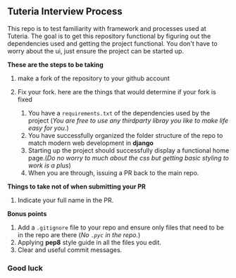 ## Tuteria Interview Process

This repo is to test familiarity with framework and processes used at Tuteria.
The goal is to get this repository functional by figuring out the dependencies used and 
getting the project functional. You don't have to worry about the ui, just ensure the project can be started up.

**These are the steps to be taking**

1. make a fork of the repository to your github account
2. Fix your fork. here are the things that would determine if your fork is fixed

    1. You have a `requirements.txt` of the dependencies used by the project (_You are free to use any thirdparty libray you like to make life easy for you._)
    2. You have successfully organized the folder structure of the repo to match modern web development in **django**
    3. Starting up the project should successfully display a functional home page.(_Do no worry to much about the css but getting basic styling to work is a plus_)
    4. When you are through, issuing a PR back to the main repo.

**Things to take not of when submitting your PR**
1. Indicate your full name in the PR.

**Bonus points**

1. Add a `.gitignore` file to your repo and ensure only files that need to be in the repo are there (_No `.pyc` in the repo._)
2. Applying **pep8** style guide in all the files you edit.
3. Clear and useful commit messages.

### Good luck